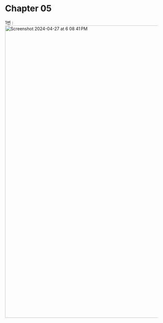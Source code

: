 # Chapter 05

1번 : 
<img width="960" alt="Screenshot 2024-04-27 at 6 08 41 PM" src="https://github.com/SmallzooDev/OSTEP/assets/121675217/b7353394-0421-423c-87bc-bf4eaaf200e8">

